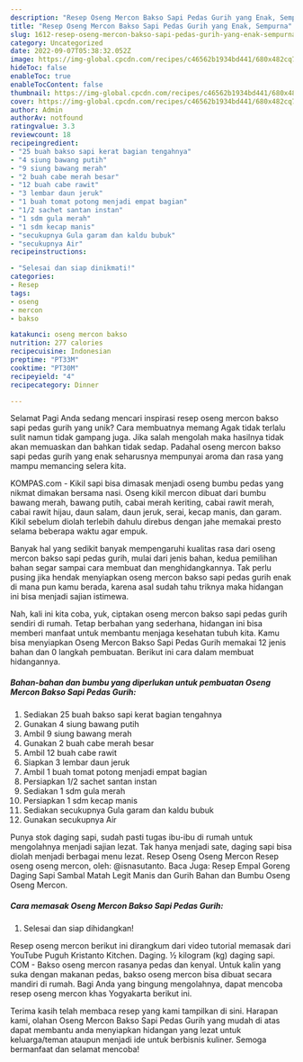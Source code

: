 ```yaml
---
description: "Resep Oseng Mercon Bakso Sapi Pedas Gurih yang Enak, Sempurna"
title: "Resep Oseng Mercon Bakso Sapi Pedas Gurih yang Enak, Sempurna"
slug: 1612-resep-oseng-mercon-bakso-sapi-pedas-gurih-yang-enak-sempurna
category: Uncategorized
date: 2022-09-07T05:38:32.052Z
image: https://img-global.cpcdn.com/recipes/c46562b1934bd441/680x482cq70/oseng-mercon-bakso-sapi-pedas-gurih-foto-resep-utama.jpg
hideToc: false
enableToc: true
enableTocContent: false
thumbnail: https://img-global.cpcdn.com/recipes/c46562b1934bd441/680x482cq70/oseng-mercon-bakso-sapi-pedas-gurih-foto-resep-utama.jpg
cover: https://img-global.cpcdn.com/recipes/c46562b1934bd441/680x482cq70/oseng-mercon-bakso-sapi-pedas-gurih-foto-resep-utama.jpg
author: Admin
authorAv: notfound
ratingvalue: 3.3
reviewcount: 18
recipeingredient:
- "25 buah bakso sapi kerat bagian tengahnya"
- "4 siung bawang putih"
- "9 siung bawang merah"
- "2 buah cabe merah besar"
- "12 buah cabe rawit"
- "3 lembar daun jeruk"
- "1 buah tomat potong menjadi empat bagian"
- "1/2 sachet santan instan"
- "1 sdm gula merah"
- "1 sdm kecap manis"
- "secukupnya Gula garam dan kaldu bubuk"
- "secukupnya Air"
recipeinstructions:

- "Selesai dan siap dinikmati!"
categories:
- Resep
tags:
- oseng
- mercon
- bakso

katakunci: oseng mercon bakso 
nutrition: 277 calories
recipecuisine: Indonesian
preptime: "PT33M"
cooktime: "PT30M"
recipeyield: "4"
recipecategory: Dinner

---
```



Selamat Pagi Anda sedang mencari inspirasi resep oseng mercon bakso sapi pedas gurih yang unik? Cara membuatnya memang Agak tidak terlalu sulit namun tidak gampang juga. Jika salah mengolah maka hasilnya tidak akan memuaskan dan bahkan tidak sedap. Padahal oseng mercon bakso sapi pedas gurih yang enak seharusnya mempunyai aroma dan rasa yang mampu memancing selera kita.


KOMPAS.com - Kikil sapi bisa dimasak menjadi oseng bumbu pedas yang nikmat dimakan bersama nasi. Oseng kikil mercon dibuat dari bumbu bawang merah, bawang putih, cabai merah keriting, cabai rawit merah, cabai rawit hijau, daun salam, daun jeruk, serai, kecap manis, dan garam. Kikil sebelum diolah terlebih dahulu direbus dengan jahe memakai presto selama beberapa waktu agar empuk.

Banyak hal yang sedikit banyak mempengaruhi kualitas rasa dari oseng mercon bakso sapi pedas gurih, mulai dari jenis bahan, kedua pemilihan bahan segar sampai cara membuat dan menghidangkannya. Tak perlu pusing jika hendak menyiapkan oseng mercon bakso sapi pedas gurih enak di mana pun kamu berada, karena asal sudah tahu triknya maka hidangan ini bisa menjadi sajian istimewa.


Nah, kali ini kita coba, yuk, ciptakan oseng mercon bakso sapi pedas gurih sendiri di rumah. Tetap berbahan yang sederhana, hidangan ini bisa memberi manfaat untuk membantu menjaga kesehatan tubuh kita. Kamu bisa menyiapkan Oseng Mercon Bakso Sapi Pedas Gurih memakai 12 jenis bahan dan 0 langkah pembuatan. Berikut ini cara dalam membuat hidangannya.

<!--inarticleads1-->

##### Bahan-bahan dan bumbu yang diperlukan untuk pembuatan Oseng Mercon Bakso Sapi Pedas Gurih:

1. Sediakan 25 buah bakso sapi kerat bagian tengahnya
1. Gunakan 4 siung bawang putih
1. Ambil 9 siung bawang merah
1. Gunakan 2 buah cabe merah besar
1. Ambil 12 buah cabe rawit
1. Siapkan 3 lembar daun jeruk
1. Ambil 1 buah tomat potong menjadi empat bagian
1. Persiapkan 1/2 sachet santan instan
1. Sediakan 1 sdm gula merah
1. Persiapkan 1 sdm kecap manis
1. Sediakan secukupnya Gula garam dan kaldu bubuk
1. Gunakan secukupnya Air


Punya stok daging sapi, sudah pasti tugas ibu-ibu di rumah untuk mengolahnya menjadi sajian lezat. Tak hanya menjadi sate, daging sapi bisa diolah menjadi berbagai menu lezat. Resep Oseng Oseng Mercon Resep oseng oseng mercon, oleh: @isnasutanto. Baca Juga: Resep Empal Goreng Daging Sapi Sambal Matah Legit Manis dan Gurih Bahan dan Bumbu Oseng Oseng Mercon. 

<!--inarticleads2-->

##### Cara memasak Oseng Mercon Bakso Sapi Pedas Gurih:


1. Selesai dan siap dihidangkan!

Resep oseng mercon berikut ini dirangkum dari video tutorial memasak dari YouTube Puguh Kristanto Kitchen. Daging. ½ kilogram (kg) daging sapi. COM - Bakso oseng mercon rasanya pedas dan kenyal. Untuk kalin yang suka dengan makanan pedas, bakso oseng mercon bisa dibuat secara mandiri di rumah. Bagi Anda yang bingung mengolahnya, dapat mencoba resep oseng mercon khas Yogyakarta berikut ini. 

Terima kasih telah membaca resep yang kami tampilkan di sini. Harapan kami, olahan Oseng Mercon Bakso Sapi Pedas Gurih yang mudah di atas dapat membantu anda menyiapkan hidangan yang lezat untuk keluarga/teman ataupun menjadi ide untuk berbisnis kuliner. Semoga bermanfaat dan selamat mencoba!
